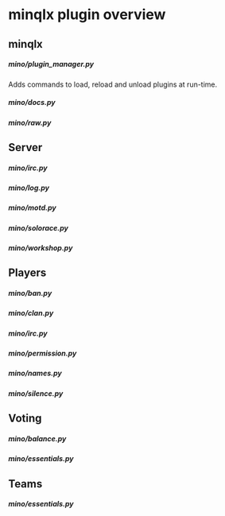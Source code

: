 # minqlx plugin overview

## minqlx

##### mino/plugin_manager.py

Adds commands to load, reload and unload plugins at run-time.

##### mino/docs.py

##### mino/raw.py

## Server

##### mino/irc.py

##### mino/log.py

##### mino/motd.py

##### mino/solorace.py

##### mino/workshop.py

## Players

##### mino/ban.py

##### mino/clan.py

##### mino/irc.py

##### mino/permission.py

##### mino/names.py

##### mino/silence.py

## Voting

##### mino/balance.py

##### mino/essentials.py

## Teams

##### mino/essentials.py
